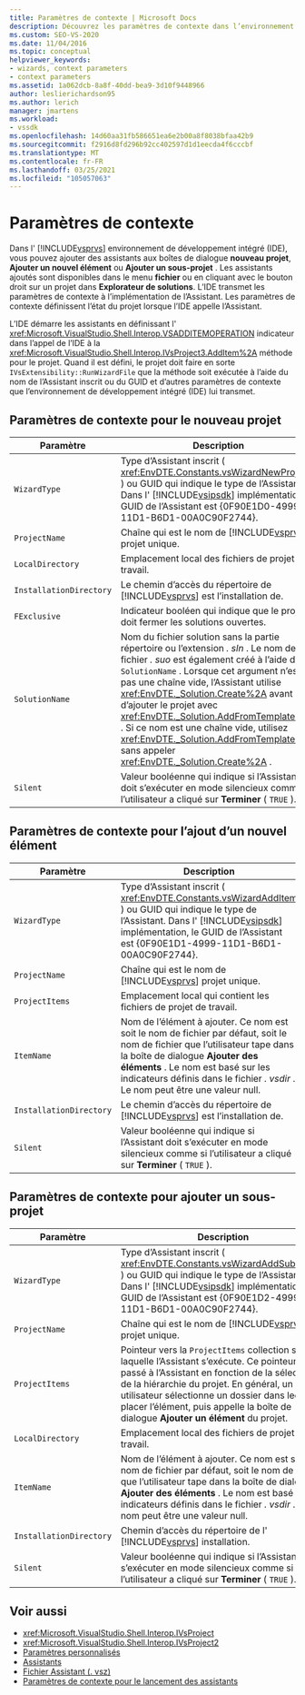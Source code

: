 ```yaml
---
title: Paramètres de contexte | Microsoft Docs
description: Découvrez les paramètres de contexte dans l’environnement de développement intégré (IDE) de Visual Studio qui définissent l’état d’un projet lorsque vous ajoutez ou implémentez un Assistant.
ms.custom: SEO-VS-2020
ms.date: 11/04/2016
ms.topic: conceptual
helpviewer_keywords:
- wizards, context parameters
- context parameters
ms.assetid: 1a062dcb-8a8f-40dd-bea9-3d10f9448966
author: leslierichardson95
ms.author: lerich
manager: jmartens
ms.workload:
- vssdk
ms.openlocfilehash: 14d60aa31fb586651ea6e2b00a8f8038bfaa42b9
ms.sourcegitcommit: f2916d8fd296b92cc402597d1d1eecda4f6cccbf
ms.translationtype: MT
ms.contentlocale: fr-FR
ms.lasthandoff: 03/25/2021
ms.locfileid: "105057063"
---
```

# <a name="context-parameters"></a>Paramètres de contexte
Dans l' [!INCLUDE[vsprvs](../../code-quality/includes/vsprvs_md.md)] environnement de développement intégré (IDE), vous pouvez ajouter des assistants aux boîtes de dialogue **nouveau projet**, **Ajouter un nouvel élément** ou **Ajouter un sous-projet** . Les assistants ajoutés sont disponibles dans le menu **fichier** ou en cliquant avec le bouton droit sur un projet dans **Explorateur de solutions**. L’IDE transmet les paramètres de contexte à l’implémentation de l’Assistant. Les paramètres de contexte définissent l’état du projet lorsque l’IDE appelle l’Assistant.

 L’IDE démarre les assistants en définissant l' <xref:Microsoft.VisualStudio.Shell.Interop.VSADDITEMOPERATION> indicateur dans l’appel de l’IDE à la <xref:Microsoft.VisualStudio.Shell.Interop.IVsProject3.AddItem%2A> méthode pour le projet. Quand il est défini, le projet doit faire en sorte `IVsExtensibility::RunWizardFile` que la méthode soit exécutée à l’aide du nom de l’Assistant inscrit ou du GUID et d’autres paramètres de contexte que l’environnement de développement intégré (IDE) lui transmet.

## <a name="context-parameters-for-new-project"></a>Paramètres de contexte pour le nouveau projet

| Paramètre | Description |
|-------------------------| - |
| `WizardType` | Type d’Assistant inscrit ( <xref:EnvDTE.Constants.vsWizardNewProject> ) ou GUID qui indique le type de l’Assistant. Dans l' [!INCLUDE[vsipsdk](../../extensibility/includes/vsipsdk_md.md)] implémentation, le GUID de l’Assistant est {0F90E1D0-4999-11D1-B6D1-00A0C90F2744}. |
| `ProjectName` | Chaîne qui est le nom de [!INCLUDE[vsprvs](../../code-quality/includes/vsprvs_md.md)] projet unique. |
| `LocalDirectory` | Emplacement local des fichiers de projet de travail. |
| `InstallationDirectory` | Le chemin d’accès du répertoire de [!INCLUDE[vsprvs](../../code-quality/includes/vsprvs_md.md)] est l’installation de. |
| `FExclusive` | Indicateur booléen qui indique que le projet doit fermer les solutions ouvertes. |
| `SolutionName` | Nom du fichier solution sans la partie répertoire ou l’extension *. sln* . Le nom de fichier *. suo* est également créé à l’aide de `SolutionName` . Lorsque cet argument n’est pas une chaîne vide, l’Assistant utilise <xref:EnvDTE._Solution.Create%2A> avant d’ajouter le projet avec <xref:EnvDTE._Solution.AddFromTemplate%2A> . Si ce nom est une chaîne vide, utilisez <xref:EnvDTE._Solution.AddFromTemplate%2A> sans appeler <xref:EnvDTE._Solution.Create%2A> . |
| `Silent` | Valeur booléenne qui indique si l’Assistant doit s’exécuter en mode silencieux comme si l’utilisateur a cliqué sur **Terminer** ( `TRUE` ). |

## <a name="context-parameters-for-add-new-item"></a>Paramètres de contexte pour l’ajout d’un nouvel élément

| Paramètre | Description |
|-------------------------| - |
| `WizardType` | Type d’Assistant inscrit ( <xref:EnvDTE.Constants.vsWizardAddItem> ) ou GUID qui indique le type de l’Assistant. Dans l' [!INCLUDE[vsipsdk](../../extensibility/includes/vsipsdk_md.md)] implémentation, le GUID de l’Assistant est {0F90E1D1-4999-11D1-B6D1-00A0C90F2744}. |
| `ProjectName` | Chaîne qui est le nom de [!INCLUDE[vsprvs](../../code-quality/includes/vsprvs_md.md)] projet unique. |
| `ProjectItems` | Emplacement local qui contient les fichiers de projet de travail. |
| `ItemName` | Nom de l’élément à ajouter. Ce nom est soit le nom de fichier par défaut, soit le nom de fichier que l’utilisateur tape dans la boîte de dialogue **Ajouter des éléments** . Le nom est basé sur les indicateurs définis dans le fichier *. vsdir* . Le nom peut être une valeur null. |
| `InstallationDirectory` | Le chemin d’accès du répertoire de [!INCLUDE[vsprvs](../../code-quality/includes/vsprvs_md.md)] est l’installation de. |
| `Silent` | Valeur booléenne qui indique si l’Assistant doit s’exécuter en mode silencieux comme si l’utilisateur a cliqué sur **Terminer** ( `TRUE` ). |

## <a name="context-parameters-for-add-sub-project"></a>Paramètres de contexte pour ajouter un sous-projet

| Paramètre | Description |
|-------------------------| - |
| `WizardType` | Type d’Assistant inscrit ( <xref:EnvDTE.Constants.vsWizardAddSubProject> ) ou GUID qui indique le type de l’Assistant. Dans l' [!INCLUDE[vsipsdk](../../extensibility/includes/vsipsdk_md.md)] implémentation, le GUID de l’Assistant est {0F90E1D2-4999-11D1-B6D1-00A0C90F2744}. |
| `ProjectName` | Chaîne qui est le nom de [!INCLUDE[vsprvs](../../code-quality/includes/vsprvs_md.md)] projet unique. |
| `ProjectItems` | Pointeur vers la `ProjectItems` collection sur laquelle l’Assistant s’exécute. Ce pointeur est passé à l’Assistant en fonction de la sélection de la hiérarchie du projet. En général, un utilisateur sélectionne un dossier dans lequel placer l’élément, puis appelle la boîte de dialogue **Ajouter un élément** du projet. |
| `LocalDirectory` | Emplacement local des fichiers de projet de travail. |
| `ItemName` | Nom de l’élément à ajouter. Ce nom est soit le nom de fichier par défaut, soit le nom de fichier que l’utilisateur tape dans la boîte de dialogue **Ajouter des éléments** . Le nom est basé sur les indicateurs définis dans le fichier *. vsdir* . Le nom peut être une valeur null. |
| `InstallationDirectory` | Chemin d’accès du répertoire de l' [!INCLUDE[vsprvs](../../code-quality/includes/vsprvs_md.md)] installation. |
| `Silent` | Valeur booléenne qui indique si l’Assistant doit s’exécuter en mode silencieux comme si l’utilisateur a cliqué sur **Terminer** ( `TRUE` ). |

## <a name="see-also"></a>Voir aussi
- <xref:Microsoft.VisualStudio.Shell.Interop.IVsProject>
- <xref:Microsoft.VisualStudio.Shell.Interop.IVsProject2>
- [Paramètres personnalisés](../../extensibility/internals/custom-parameters.md)
- [Assistants](../../extensibility/internals/wizards.md)
- [Fichier Assistant (. vsz)](../../extensibility/internals/wizard-dot-vsz-file.md)
- [Paramètres de contexte pour le lancement des assistants](/previous-versions/tz690efs(v=vs.140))